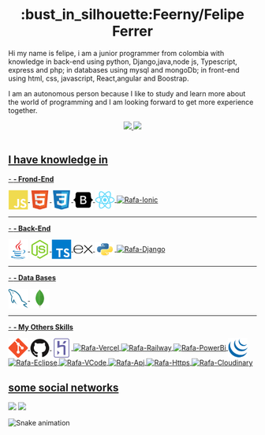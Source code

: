 <div>
  	<h1 align="center">:bust_in_silhouette:Feerny/Felipe Ferrer</h1>
  <p>Hi my name is felipe, i am a junior programmer from colombia with knowledge in back-end using python, Django,java,node js, Typescript, express and php; in databases using mysql and mongoDb; in front-end using html, css, javascript, React,angular and Boostrap.</p>
  <p>I am an autonomous person because I like to study and learn more about the world of programming and I am looking forward to get more experience together.</p>
</div>


<div align="center">
  <a href="https://github.com/feerny">
  <img height="160em" src="https://github-readme-stats-sigma-five.vercel.app/api?username=feerny&show_icons=true&theme=tokyonight"/>
  <img height="160em" src="https://github-readme-stats-sigma-five.vercel.app/api/top-langs/?username=feerny&layout=compact&theme=tokyonight"/>
</div>

<div style="display: inline_block"><br>
  <h2>I have knowledge in</h2>
  <p>- <b>- Frond-End</b></p>
  <img align="center" alt="Rafa-Js" height="40" width="40" src="https://raw.githubusercontent.com/devicons/devicon/master/icons/javascript/javascript-plain.svg">
  <img align="center" alt="Rafa-HTML" height="40" width="40" src="https://raw.githubusercontent.com/devicons/devicon/master/icons/html5/html5-original.svg">
  <img align="center" alt="Rafa-CSS" height="40" width="40" src="https://raw.githubusercontent.com/devicons/devicon/master/icons/css3/css3-original.svg">
  <img align="center" alt="Rafa-bootstrap" height="40" width="40" src="https://raw.githubusercontent.com/devicons/devicon/master/icons/bootstrap/bootstrap-plain.svg">
  <img align="center" alt="Rafa-React" height="40" width="40" src="https://raw.githubusercontent.com/devicons/devicon/master/icons/react/react-original.svg">
  <img align="center" alt="Rafa-Ionic" height="40" width="40" src="https://uxwing.com/wp-content/themes/uxwing/download/brands-and-social-media/ionic-icon.png">
  <hr>
  <p>- <b>- Back-End</b></p>
  <img align="center" alt="Rafa-Java" height="40" width="40" src="https://raw.githubusercontent.com/devicons/devicon/master/icons/java/java-original.svg">
  <img align="center" alt="Rafa-NodeJs" height="40" width="40" src="https://raw.githubusercontent.com/devicons/devicon/master/icons/nodejs/nodejs-original.svg">
  <img align="center" alt="Rafa-Typescript" height="40" width="40" src="https://raw.githubusercontent.com/devicons/devicon/master/icons/typescript/typescript-original.svg">
  <img align="center" alt="Rafa-Express" height="30" width="40" src="https://raw.githubusercontent.com/devicons/devicon/master/icons/express/express-original.svg">  
  <img align="center" alt="Rafa-Python" height="30" width="40" src="https://raw.githubusercontent.com/devicons/devicon/master/icons/python/python-original.svg">
  <img align="center" alt="Rafa-Django" height="40" width="40" src="https://icon-library.com/images/django-icon/django-icon-0.jpg">  
  <hr>
  <p>- <b>- Data Bases</b></p>
  <img align="center" alt="Rafa-Mysql" height="40" width="40" src="https://raw.githubusercontent.com/devicons/devicon/master/icons/mysql/mysql-original.svg">
  <img align="center" alt="Rafa-Mongodb" height="40" width="40" src="https://raw.githubusercontent.com/devicons/devicon/master/icons/mongodb/mongodb-original.svg">
  <hr>
  <p>- <b>- My Others Skills</b></p>
  <img align="center" alt="Rafa-Git" height="40" width="40" src="https://raw.githubusercontent.com/devicons/devicon/master/icons/git/git-original.svg">
  <img align="center" alt="Rafa-GitHub" height="40" width="40" src="https://raw.githubusercontent.com/devicons/devicon/master/icons/github/github-original.svg">
  <img align="center" alt="Rafa-Heroku" height="40" width="40" src="https://raw.githubusercontent.com/devicons/devicon/master/icons/heroku/heroku-original.svg">
  <img align="center" alt="Rafa-Vercel" height="40" width="40" src="https://skillicons.dev/icons?theme=light&perline=8&i=vercel">
  <img align="center" alt="Rafa-Railway" height="40" width="40" src="https://railway.app/brand/logo-dark.png">  
  <img align="center" alt="Rafa-PowerBi" height="40" width="40" src="https://upload.wikimedia.org/wikipedia/commons/thumb/c/c9/Power_bi_logo_black.svg/1200px-Power_bi_logo_black.svg.png">
  <img align="center" alt="Rafa-Jquery" height="40" width="40" src="https://raw.githubusercontent.com/devicons/devicon/master/icons/jquery/jquery-original.svg">    
  <img align="center" alt="Rafa-Eclipse" height="40" width="40" src="https://user-images.githubusercontent.com/11943860/46922529-b28cdc80-cfe0-11e8-9aec-0091161d3599.png">  
  <img align="center" alt="Rafa-VCode" height="40" width="40" src="https://upload.wikimedia.org/wikipedia/commons/thumb/9/9a/Visual_Studio_Code_1.35_icon.svg/2048px-Visual_Studio_Code_1.35_icon.svg.png">    
  <img align="center" alt="Rafa-Api" height="40" width="40" src="https://cdn-icons-png.flaticon.com/512/2165/2165022.png">    
  <img align="center" alt="Rafa-Https" height="40" width="40" src="https://cdn-icons-png.flaticon.com/512/1553/1553678.png">  
  <img align="center" alt="Rafa-Cloudinary" height="40" width="50" src="https://res.cloudinary.com/demo/image/upload/e_shadow:90,x_15,y_15/cloudinary_icon.png">  

</div>



<div> 
  <h2>some social networks</h2>
  <a href="https://www.instagram.com/ferrer_343/" target="_blank"><img src="https://img.shields.io/badge/-Instagram-%23E4405F?style=for-the-badge&logo=instagram&logoColor=white" target="_blank"></a>
  <a href = "mailto:luisfpe19@gmail.com"><img src="https://img.shields.io/badge/-Gmail-%23333?style=for-the-badge&logo=gmail&logoColor=white" target="_blank"></a>

  ![Snake animation](https://github.com/feerny/feerny/blob/output/github-contribution-grid-snake.svg)
</div>
  

